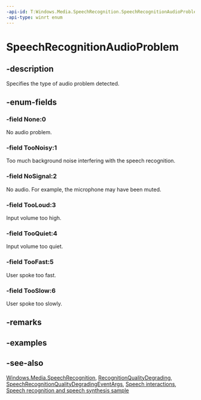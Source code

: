 ```yaml
---
-api-id: T:Windows.Media.SpeechRecognition.SpeechRecognitionAudioProblem
-api-type: winrt enum
---
```


<!-- Enumeration syntax
public enum Windows.Media.SpeechRecognition.SpeechRecognitionAudioProblem : int
-->

# SpeechRecognitionAudioProblem

## -description
Specifies the type of audio problem detected.

## -enum-fields
### -field None:0
No audio problem.

### -field TooNoisy:1
Too much background noise interfering with the speech recognition.

### -field NoSignal:2
No audio. For example, the microphone may have been muted.

### -field TooLoud:3
Input volume too high.

### -field TooQuiet:4
Input volume too quiet.

### -field TooFast:5
User spoke too fast.

### -field TooSlow:6
User spoke too slowly.


## -remarks

## -examples

## -see-also
[Windows.Media.SpeechRecognition](windows_media_speechrecognition.md), [RecognitionQualityDegrading](speechrecognizer_recognitionqualitydegrading.md), [SpeechRecognitionQualityDegradingEventArgs](speechrecognitionqualitydegradingeventargs.md), [Speech interactions](https://docs.microsoft.com/windows/uwp/input-and-devices/speech-interactions), [Speech recognition and speech synthesis sample](https://github.com/Microsoft/Windows-universal-samples/tree/master/Samples/SpeechRecognitionAndSynthesis)
